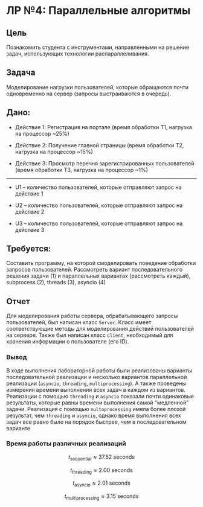 # ЛР №4: Параллельные алгоритмы

## Цель

Познакомить студента с инструментами, направленными на решение
задач, использующих технологии распараллеливания.

## Задача

Моделирование нагрузки пользователей, которые обращаются почти
одновременно на сервер (запросы выстраиваются в очередь).

## Дано:

* Действие 1: Регистрация на портале (время обработки T1, нагрузка
на процессор ~25%)

* Действие 2: Получение главной страницы (время обработки T2,
нагрузка на процессор ~15%)

* Действие 3: Просмотр перечня зарегистрированных пользователей
(время обработки T3, нагрузка на процессор ~1%)

---

* U1 – количество пользователей, которые отправляют запрос на
действие 1

* U2 – количество пользователей, которые отправляют запрос на
действие 2

* U3 – количество пользователей, которые отправляют запрос на
действие 3

## Требуется:

Составить программу, на которой смоделировать поведение обработки
запросов пользователей. Рассмотреть вариант последовательного решения
задачи (1) и параллельных вариантах (рассмотреть каждый), subprocess (2),
threads (3), asyncio (4)


## Отчет

Для моделирования работы сервера, обрабатывающего запросы пользователей, был написан класс
```Server```. Класс имеет соответствующие методы для моделирования действий пользователей на сервере.
Также был написан класс ```Client```, необходимый для хранения информации о пользователе (его ID).

### Вывод
В ходе выполнения лабораторной работы были реализованы варианты последовательной реализации и несколько
вариантов параллельной реализации (```asyncio```, ```threading```, ```multiprocessing```). А также проведены измерения времени 
выполнения всех задач в каждом из вариантов. 
Реализации с помощью ```threading``` и ```asyncio``` показали почти одинаковые результаты, которые равны времени выполнения самой "медленной" задачи. 
Реализация с помощью ```multoprocessing``` имела более плохой результат, чем ```threading``` и ```asyncio```, однако время выполнения всех задач 
все равно было на порядок быстрее, чем в последовательном варианте

### Время работы различных реализаций

$$t_{\text{sequential}} \approx 37.52 \text{ seconds}$$

$$t_{\text{threading}} \approx 2.00 \text{ seconds}$$

$$t_{\text{asyncio}} \approx 2.01 \text{ seconds}$$

$$t_{\text{multiprocessing}} \approx 3.15 \text{ seconds}$$










